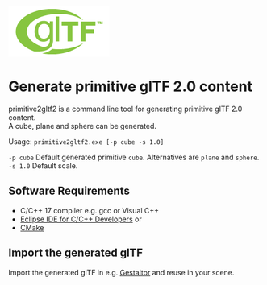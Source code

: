 [![](glTF.png)](https://github.com/KhronosGroup/glTF/tree/master/specification/2.0)

# Generate primitive glTF 2.0 content

primitive2gltf2 is a command line tool for generating primitive glTF 2.0 content.  
A cube, plane and sphere can be generated.  

Usage: `primitive2gltf2.exe [-p cube -s 1.0]`  

`-p cube` Default generated primitive `cube`. Alternatives are `plane` and `sphere`.  
`-s 1.0` Default scale.  


## Software Requirements

* C/C++ 17 compiler e.g. gcc or Visual C++
* [Eclipse IDE for C/C++ Developers](https://www.eclipse.org/downloads/packages/release/2021-03/r/eclipse-ide-cc-developers) or  
* [CMake](https://cmake.org/)  


## Import the generated glTF

Import the generated glTF in e.g. [Gestaltor](https://gestaltor.io/) and reuse in your scene.  
